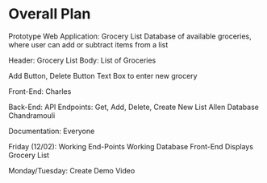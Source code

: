 # Overall Plan
Prototype Web Application: Grocery List
Database of available groceries, where user can add or subtract items from a list

Header: Grocery List
Body: List of Groceries

Add Button, Delete Button
Text Box to enter new grocery


Front-End:
Charles

Back-End:
API Endpoints: Get, Add, Delete, Create New List
Allen
Database
Chandramouli

Documentation: 
Everyone

Friday (12/02): 
Working End-Points
Working Database
Front-End Displays Grocery List

Monday/Tuesday: 
Create Demo Video

